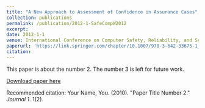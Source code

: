 ```yaml
---
title: "A New Approach to Assessment of Confidence in Assurance Cases"
collection: publications
permalink: /publication/2012-1-SafeCompW2012
excerpt:
date: 2012-1-1
venue: International Conference on Computer Safety, Reliability, and Security (SafeComp2012)
paperurl: 'https://link.springer.com/chapter/10.1007/978-3-642-33675-1_7'
citation:
---
```

This paper is about the number 2. The number 3 is left for future work.

[Download paper here](http://academicpages.github.io/files/paper2.pdf)

Recommended citation: Your Name, You. (2010). "Paper Title Number 2." <i>Journal 1</i>. 1(2).